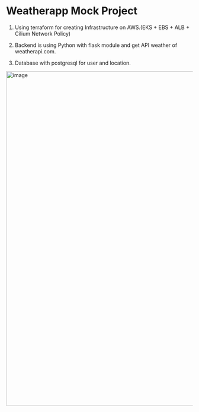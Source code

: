 # Weatherapp Mock Project

1. Using terraform for creating Infrastructure on AWS.(EKS + EBS + ALB + Cilium Network Policy)

2. Backend is using Python with flask module and get API weather of weatherapi.com.

3. Database with postgresql for user and location.

<img width="1866" height="903" alt="image" src="https://github.com/user-attachments/assets/897af9fb-f1fb-48c3-a5d8-39f514912ec5" />

